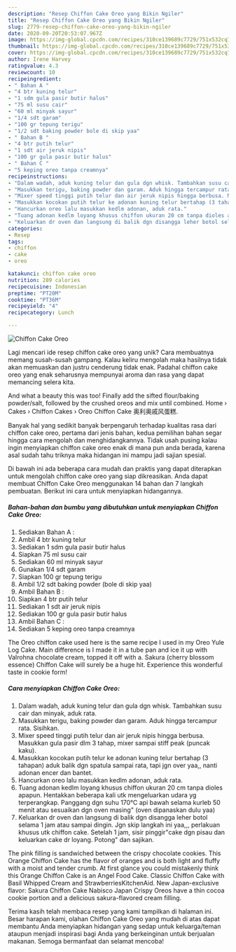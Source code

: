```yaml
---
description: "Resep Chiffon Cake Oreo yang Bikin Ngiler"
title: "Resep Chiffon Cake Oreo yang Bikin Ngiler"
slug: 2779-resep-chiffon-cake-oreo-yang-bikin-ngiler
date: 2020-09-20T20:53:07.967Z
image: https://img-global.cpcdn.com/recipes/310ce139689c7729/751x532cq70/chiffon-cake-oreo-foto-resep-utama.jpg
thumbnail: https://img-global.cpcdn.com/recipes/310ce139689c7729/751x532cq70/chiffon-cake-oreo-foto-resep-utama.jpg
cover: https://img-global.cpcdn.com/recipes/310ce139689c7729/751x532cq70/chiffon-cake-oreo-foto-resep-utama.jpg
author: Irene Harvey
ratingvalue: 4.3
reviewcount: 10
recipeingredient:
- " Bahan A "
- "4 btr kuning telur"
- "1 sdm gula pasir butir halus"
- "75 ml susu cair"
- "60 ml minyak sayur"
- "1/4 sdt garam"
- "100 gr tepung terigu"
- "1/2 sdt baking powder bole di skip yaa"
- " Bahan B "
- "4 btr putih telur"
- "1 sdt air jeruk nipis"
- "100 gr gula pasir butir halus"
- " Bahan C "
- "5 keping oreo tanpa creamnya"
recipeinstructions:
- "Dalam wadah, aduk kuning telur dan gula dgn whisk. Tambahkan susu cair dan minyak, aduk rata."
- "Masukkan terigu, baking powder dan garam. Aduk hingga tercampur rata. Sisihkan."
- "Mixer speed tinggi putih telur dan air jeruk nipis hingga berbusa. Masukkan gula pasir dlm 3 tahap, mixer sampai stiff peak (puncak kaku)."
- "Masukkan kocokan putih telur ke adonan kuning telur bertahap (3 tahapan) aduk balik dgn spatula sampai rata, tapi jgn over yaa,, nanti adonan encer dan bantet."
- "Hancurkan oreo lalu masukkan kedlm adonan, aduk rata."
- "Tuang adonan kedlm loyang khusus chiffon ukuran 20 cm tanpa dioles apapun. Hentakkan beberapa kali utk mengeluarkan udara yg terperangkap. Panggang dgn suhu 170°C api bawah selama kurleb 50 menit atau sesuaikan dgn oven masing&#34; (oven dipanaskan dulu yaa)"
- "Keluarkan dr oven dan langsung di balik dgn disangga leher botol selama 1 jam atau sampai dingin. Jgn skip langkah ini yaa,,, perlakuan khusus utk chiffon cake. Setelah 1 jam, sisir pinggir&#34;cake dgn pisau dan keluarkan cake dr loyang. Potong&#34; dan sajikan."
categories:
- Resep
tags:
- chiffon
- cake
- oreo

katakunci: chiffon cake oreo 
nutrition: 289 calories
recipecuisine: Indonesian
preptime: "PT20M"
cooktime: "PT36M"
recipeyield: "4"
recipecategory: Lunch

---
```



![Chiffon Cake Oreo](https://img-global.cpcdn.com/recipes/310ce139689c7729/751x532cq70/chiffon-cake-oreo-foto-resep-utama.jpg)

Lagi mencari ide resep chiffon cake oreo yang unik? Cara membuatnya memang susah-susah gampang. Kalau keliru mengolah maka hasilnya tidak akan memuaskan dan justru cenderung tidak enak. Padahal chiffon cake oreo yang enak seharusnya mempunyai aroma dan rasa yang dapat memancing selera kita.

And what a beauty this was too! Finally add the sifted flour/baking powder/salt, followed by the crushed oreos and mix until combined. Home › Cakes › Chiffon Cakes › Oreo Chiffon Cake 奥利奥戚风蛋糕.

Banyak hal yang sedikit banyak berpengaruh terhadap kualitas rasa dari chiffon cake oreo, pertama dari jenis bahan, kedua pemilihan bahan segar hingga cara mengolah dan menghidangkannya. Tidak usah pusing kalau ingin menyiapkan chiffon cake oreo enak di mana pun anda berada, karena asal sudah tahu triknya maka hidangan ini mampu jadi sajian spesial.


Di bawah ini ada beberapa cara mudah dan praktis yang dapat diterapkan untuk mengolah chiffon cake oreo yang siap dikreasikan. Anda dapat membuat Chiffon Cake Oreo menggunakan 14 bahan dan 7 langkah pembuatan. Berikut ini cara untuk menyiapkan hidangannya.

<!--inarticleads1-->

##### Bahan-bahan dan bumbu yang dibutuhkan untuk menyiapkan Chiffon Cake Oreo:

1. Sediakan  Bahan A :
1. Ambil 4 btr kuning telur
1. Sediakan 1 sdm gula pasir butir halus
1. Siapkan 75 ml susu cair
1. Sediakan 60 ml minyak sayur
1. Gunakan 1/4 sdt garam
1. Siapkan 100 gr tepung terigu
1. Ambil 1/2 sdt baking powder (bole di skip yaa)
1. Ambil  Bahan B :
1. Siapkan 4 btr putih telur
1. Sediakan 1 sdt air jeruk nipis
1. Sediakan 100 gr gula pasir butir halus
1. Ambil  Bahan C :
1. Sediakan 5 keping oreo tanpa creamnya


The Oreo chiffon cake used here is the same recipe I used in my Oreo Yule Log Cake. Main difference is I made it in a tube pan and ice it up with Valrohna chocolate cream, topped it off with a. Sakura (cherry blossom essence) Chiffon Cake will surely be a huge hit. Experience this wonderful taste in cookie form! 

<!--inarticleads2-->

##### Cara menyiapkan Chiffon Cake Oreo:

1. Dalam wadah, aduk kuning telur dan gula dgn whisk. Tambahkan susu cair dan minyak, aduk rata.
1. Masukkan terigu, baking powder dan garam. Aduk hingga tercampur rata. Sisihkan.
1. Mixer speed tinggi putih telur dan air jeruk nipis hingga berbusa. Masukkan gula pasir dlm 3 tahap, mixer sampai stiff peak (puncak kaku).
1. Masukkan kocokan putih telur ke adonan kuning telur bertahap (3 tahapan) aduk balik dgn spatula sampai rata, tapi jgn over yaa,, nanti adonan encer dan bantet.
1. Hancurkan oreo lalu masukkan kedlm adonan, aduk rata.
1. Tuang adonan kedlm loyang khusus chiffon ukuran 20 cm tanpa dioles apapun. Hentakkan beberapa kali utk mengeluarkan udara yg terperangkap. Panggang dgn suhu 170°C api bawah selama kurleb 50 menit atau sesuaikan dgn oven masing&#34; (oven dipanaskan dulu yaa)
1. Keluarkan dr oven dan langsung di balik dgn disangga leher botol selama 1 jam atau sampai dingin. Jgn skip langkah ini yaa,,, perlakuan khusus utk chiffon cake. Setelah 1 jam, sisir pinggir&#34;cake dgn pisau dan keluarkan cake dr loyang. Potong&#34; dan sajikan.


The pink filling is sandwiched between the crispy chocolate cookies. This Orange Chiffon Cake has the flavor of oranges and is both light and fluffy with a moist and tender crumb. At first glance you could mistakenly think this Orange Chiffon Cake is an Angel Food Cake. Classic Chiffon Cake with Basil Whipped Cream and StrawberriesKitchenAid. New Japan-exclusive flavor: Sakura Chiffon Cake Nabisco Japan Crispy Oreos have a thin cocoa cookie portion and a delicious sakura-flavored cream filling. 

Terima kasih telah membaca resep yang kami tampilkan di halaman ini. Besar harapan kami, olahan Chiffon Cake Oreo yang mudah di atas dapat membantu Anda menyiapkan hidangan yang sedap untuk keluarga/teman ataupun menjadi inspirasi bagi Anda yang berkeinginan untuk berjualan makanan. Semoga bermanfaat dan selamat mencoba!
